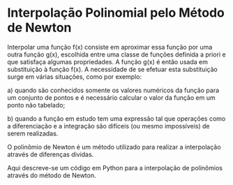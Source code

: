 # Interpolação Polinomial pelo Método de Newton

Interpolar uma função f(x) consiste em aproximar essa função por uma outra função g(x), escolhida entre uma classe de funções definida a priori e que satisfaça algumas
propriedades. A função g(x) é então usada em substituição à função f(x). A necessidade de se efetuar esta substituição surge em várias situações, como por exemplo:

a) quando são conhecidos somente os valores numéricos da função para um conjunto de pontos e é necessário calcular o valor da função em um ponto não tabelado;

b) quando a função em estudo tem uma expressão tal que operações como a diferenciação e a integração são difíceis (ou mesmo impossíveis) de serem realizadas.

O polinômio de Newton é um método utilizado para realizar a interpolação através de diferenças dividas.

Aqui descreve-se um código em Python para a interpolação de polinômios através do método de Newton.
